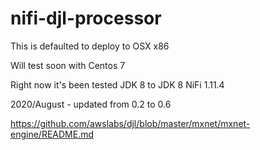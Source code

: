 # nifi-djl-processor


This is defaulted to deploy to OSX x86

Will test soon with Centos 7

Right now it's been tested JDK 8 to JDK 8 NiFi 1.11.4

2020/August - updated from 0.2 to 0.6

https://github.com/awslabs/djl/blob/master/mxnet/mxnet-engine/README.md

